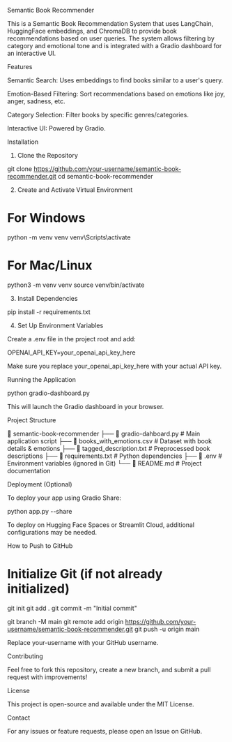 Semantic Book Recommender

This is a Semantic Book Recommendation System that uses LangChain, HuggingFace embeddings, and ChromaDB to provide book recommendations based on user queries. The system allows filtering by category and emotional tone and is integrated with a Gradio dashboard for an interactive UI.

Features

Semantic Search: Uses embeddings to find books similar to a user's query.

Emotion-Based Filtering: Sort recommendations based on emotions like joy, anger, sadness, etc.

Category Selection: Filter books by specific genres/categories.

Interactive UI: Powered by Gradio.

Installation

1. Clone the Repository

  git clone https://github.com/your-username/semantic-book-recommender.git
  cd semantic-book-recommender

2. Create and Activate Virtual Environment

# For Windows
python -m venv venv
venv\Scripts\activate

# For Mac/Linux
python3 -m venv venv
source venv/bin/activate

3. Install Dependencies

pip install -r requirements.txt

4. Set Up Environment Variables

Create a .env file in the project root and add:

OPENAI_API_KEY=your_openai_api_key_here

Make sure you replace your_openai_api_key_here with your actual API key.

Running the Application

python gradio-dashboard.py

This will launch the Gradio dashboard in your browser.

Project Structure

📂 semantic-book-recommender
├── 📄 gradio-dahboard.py                 # Main application script
├── 📄 books_with_emotions.csv # Dataset with book details & emotions
├── 📄 tagged_description.txt  # Preprocessed book descriptions
├── 📄 requirements.txt       # Python dependencies
├── 📄 .env                   # Environment variables (ignored in Git)
└── 📄 README.md              # Project documentation

Deployment (Optional)

To deploy your app using Gradio Share:

python app.py --share

To deploy on Hugging Face Spaces or Streamlit Cloud, additional configurations may be needed.

How to Push to GitHub

# Initialize Git (if not already initialized)
git init
git add .
git commit -m "Initial commit"

git branch -M main
git remote add origin https://github.com/your-username/semantic-book-recommender.git
git push -u origin main

Replace your-username with your GitHub username.

Contributing

Feel free to fork this repository, create a new branch, and submit a pull request with improvements!

License

This project is open-source and available under the MIT License.

Contact

For any issues or feature requests, please open an Issue on GitHub.

